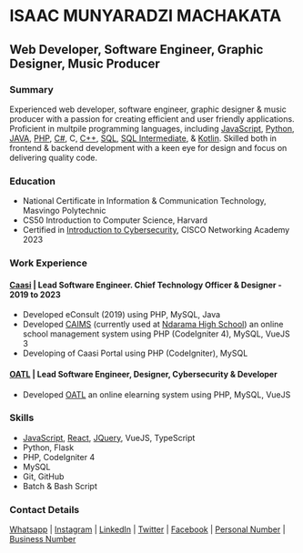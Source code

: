 # ISAAC MUNYARADZI MACHAKATA

## Web Developer, Software Engineer, Graphic Designer, Music Producer

### Summary

Experienced web developer, software engineer, graphic designer & music producer with a passion for creating efficient and user friendly applications. Proficient in multpile programming languages, including [JavaScript](https://www.sololearn.com/certificates/CT-DNKF8IML), [Python](https://www.sololearn.com/certificates/CT-UDTT15XT), [JAVA](https://www.sololearn.com/certificates/CT-LCWMVMRZ), [PHP](https://www.sololearn.com/certificates/CT-C63OVVCF), [C#](https://www.sololearn.com/certificates/CT-ASAK0QEN), C, [C++](https://www.sololearn.com/certificates/CT-CDDF2JZQ), [SQL](https://www.sololearn.com/certificates/CT-MVFHFFMQ), [SQL Intermediate](https://www.sololearn.com/certificates/CC-YL0YMIPZ), & [Kotlin](https://www.sololearn.com/certificates/CT-79UGXNEQ). Skilled both in frontend & backend development with a keen eye for design and focus on delivering quality code.

### Education

- National Certificate in Information & Communication Technology, Masvingo Polytechnic 
- CS50 Introduction to Computer Science, Harvard
- Certified in [Introduction to Cybersecurity](https://www.credly.com/badges/caedf06c-29df-43ba-a293-d7014663a385), CISCO Networking Academy 2023

### Work Experience

#### [Caasi](//caasi.co.zw) | Lead Software Engineer. Chief Technology Officer & Designer - 2019 to 2023

- Developed eConsult (2019) using PHP, MySQL, Java
- Developed [CAIMS](//caims.caasi.co.zw) (currently used at [Ndarama High School](//app.ndaramahigh.co.zw)) an online school management system using PHP (CodeIgniter 4), MySQL, VueJS 3
- Developing of Caasi Portal using PHP (CodeIgniter), MySQL

#### [OATL](//oatl.co.zw) | Lead Software Engineer, Designer, Cybersecurity & Developer

- Developed [OATL](//oatl.co.zw) an online elearning system using PHP, MySQL, VueJS

### Skills

- [JavaScript](https://www.sololearn.com/certificates/CT-DNKF8IML), [React](https://www.sololearn.com/certificates/CT-KF4N9XJV), [JQuery](https://www.sololearn.com/certificates/CT-VWQ8GABZ), VueJS, TypeScript
- Python, Flask
- PHP, CodeIgniter 4
- MySQL
- Git, GitHub
- Batch & Bash Script

### Contact Details

[Whatsapp](//wa.me/263782192384) | [Instagram](//instagram.com/immachakata) | [LinkedIn](//zw.linkedin.com/in/immachakata) | [Twitter](//twitter.com/immachakata) | [Facebook](//facebook.com/munyaradzi.machakata) | [Personal Number](//tel:263782192384) | [Business Number](//tel:263783243738)
